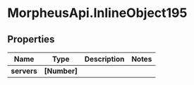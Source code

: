 # MorpheusApi.InlineObject195

## Properties

Name | Type | Description | Notes
------------ | ------------- | ------------- | -------------
**servers** | **[Number]** |  | 


